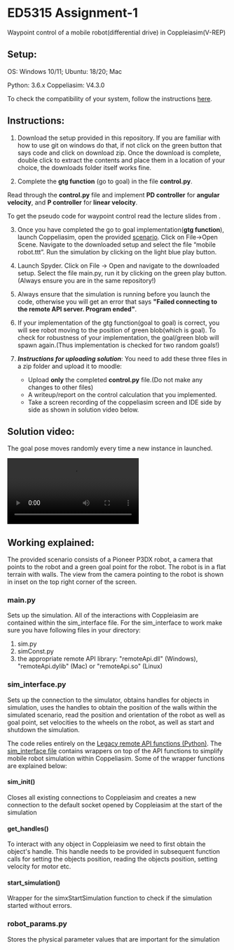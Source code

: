 # ED5315 Assignment-1
Waypoint control of a mobile robot(differential drive) in Coppleiasim(V-REP)

## Setup:
OS: Windows 10/11; Ubuntu: 18/20; Mac


Python: 3.6.x
Coppeliasim: V4.3.0

To check the compatibility of your system, follow the instructions [here]().

## Instructions:

  1. Download the setup provided in this repository. If you are familiar with how to use git on windows do that, if not click on the green button that says code and click on download zip. Once the download is complete, double click to extract the contents and place them in a location of your choice, the downloads folder itself works fine.

  2. Complete the **gtg function** (go to goal) in the file **control.py**.

  Read through the **control.py** file and implement **PD controller** for **angular velocity**, and **P controller** for **linear velocity**. 
  
  To get the pseudo code for waypoint control read the lecture slides from .

  3. Once you have completed the go to goal implementation(**gtg function**), launch Coppeliasim, open the provided [scenario](). Click on File->Open Scene. Navigate to the downloaded setup and select the file “mobile robot.ttt”. Run the simulation by clicking on the light blue play button.

  4. Launch Spyder. Click on File -> Open and navigate to the downloaded setup. Select the file main.py, run it by clicking on the green play button.(Always ensure you are in the same repository!) 

  5. Always ensure that the simulation is running before you launch the code, otherwise you will get an error that says **"Failed connecting to the remote API server. Program ended"**.

  6.	If your implementation of the gtg function(goal to goal) is correct, you will see robot moving to the position of green blob(which is goal). To check for robustness of your implementation, the goal/green blob will spawn again.(Thus implementation is checked for two random goals!)

7. ***Instructions for uploading solution***:	You need to add these three files in a zip folder and upload it to moodle: 
    - Upload  **only** the completed **control.py** file.(Do not make any changes to other files)
    - A writeup/report on the control calculation that you implemented.
    - Take a screen recording of the coppeliasim screen and IDE side by side as shown in solution video below.

## Solution video:
The goal pose moves randomly every time a new instance in launched.


  ![Example Solution](ED5315_Mobile_Robot_Sim_Setup/Assignment_1/solution/solution_example_2.mp4)
     
## Working explained:

The provided scenario consists of a Pioneer P3DX robot, a camera that points to the robot and a green goal point for the robot. The robot is in a flat terrain with walls. The view from the camera pointing to the robot is shown in inset on the top right corner of the screen. 

### main.py
Sets up the simulation. All of the interactions with Coppleiasim are contained within the sim_interface file. For the sim_interface to work make sure you have following files in your directory:
1. sim.py
2. simConst.py
3. the appropriate remote API library: "remoteApi.dll" (Windows), "remoteApi.dylib" (Mac) or "remoteApi.so" (Linux) 

### sim_interface.py
Sets up the connection to the simulator, obtains handles for objects in simulation, uses the handles to obtain the position of the walls within the simulated scenario, read the position and orientation of the robot as well as goal point, set velocities to the wheels on the robot, as well as start and shutdown the simulation. 

The code relies entirely on the [Legacy remote API functions (Python)](https://www.coppeliarobotics.com/helpFiles/en/remoteApiFunctionsPython.htm). The [sim_interface file](https://github.com/BijoSebastian/mobile_robot_sim_setup/blob/main/sim_interface.py) contains wrappers on top of the API functions to simplify mobile robot simulation within Coppeliasim. Some of the wrapper functions are explained below:

#### sim_init()
Closes all existing connections to Coppleiasim and creates a new connection to the default socket opened by Coppleiasim at the start of the simulation

#### get_handles()
To interact with any object in Coppleiasim we need to first obtain the object's handle. This handle needs to be provided in subsequent function calls for setting the objects position, reading the objects position, setting velocity for motor etc.

#### start_simulation()
Wrapper for the simxStartSimulation function to check if the simulation started without errors.

### robot_params.py 
Stores the physical parameter values that are important for the simulation
